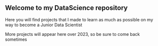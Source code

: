 ## Welcome to my DataScience repository

Here you will find projects that I made to learn as much as possible on my way to become a Junior Data Scientist

More projects will appear here over 2023, so be sure to come back sometimes

